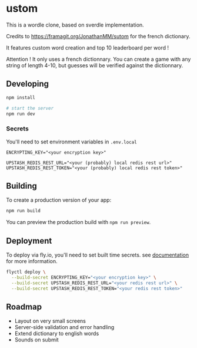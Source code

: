 # ustom

This is a wordle clone, based on sverdle implementation.

Credits to https://framagit.org/JonathanMM/sutom for the french dictionary.

It features custom word creation and top 10 leaderboard per word !

Attention ! It only uses a french dictionnary. You can create a game with any string of length 4-10, but guesses will be verified against the dictionnary.

## Developing

```bash
npm install

# start the server
npm run dev
```

### Secrets

You'll need to set environment variables in `.env.local`

```
ENCRYPTING_KEY="<your encryption key>"

UPSTASH_REDIS_REST_URL="<your (probably) local redis rest url>"
UPSTASH_REDIS_REST_TOKEN="<your (probably) local redis rest token>"
```

## Building

To create a production version of your app:

```bash
npm run build
```

You can preview the production build with `npm run preview`.

## Deployment

To deploy via fly.io, you'll need to set built time secrets. see [documentation](https://fly.io/docs/reference/build-secrets/) for more information.

```bash
flyctl deploy \
  --build-secret ENCRYPTING_KEY="<your encryption key>" \
  --build-secret UPSTASH_REDIS_REST_URL="<your redis rest url>" \
  --build-secret UPSTASH_REDIS_REST_TOKEN="<your redis rest token>"
```

## Roadmap

- Layout on very small screens
- Server-side validation and error handling
- Extend dictionary to english words
- Sounds on submit

